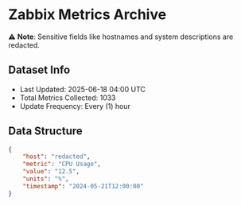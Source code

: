 # Zabbix Metrics Archive

⚠️ **Note**: Sensitive fields like hostnames and system descriptions are redacted.

## Dataset Info
- Last Updated: 2025-06-18 04:00 UTC
- Total Metrics Collected: 1033
- Update Frequency: Every (1) hour

## Data Structure
```json
{
    "host": "redacted",
    "metric": "CPU Usage",
    "value": "12.5",
    "units": "%",
    "timestamp": "2024-05-21T12:00:00"
}
```
